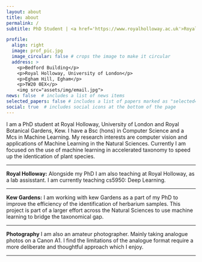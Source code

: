 ```yaml
---
layout: about
title: about
permalink: /
subtitle: PhD Student | <a href='https://www.royalholloway.ac.uk'>Royal Holloway, Univerity of London</a> | <a href='https://www.kew.org'>Royal Botanical Gardens, Kew</a>

profile:
  align: right
  image: prof_pic.jpg
  image_circular: false # crops the image to make it circular
  address: >
    <p>Bedford Building</p>
    <p>Royal Holloway, University of London</p>
    <p>Egham Hill, Egham</p>
    <p>TW20 0EX</p>
    <img src="assets/img/email.jpg">
news: false  # includes a list of news items
selected_papers: false # includes a list of papers marked as "selected={true}"
social: true  # includes social icons at the bottom of the page
---
```


I am a PhD student at Royal Holloway, University of London and Royal Botanical Gardens, Kew.
 I have a Bsc (hons) in Computer Science and a Mcs in Machine Learning.
My research interests are computer vision and applications of Machine Learning in the Natural Sciences.
Currently I am focused on the use of machine learning in accelerated taxonomy to speed up the identication of plant species.

---

<b>Royal Holloway:</b> Alongside my PhD I am also teaching at Royal Holloway, as a lab assisstant. I am currently teaching cs5950: Deep Learning.  

---

<b>Kew Gardens:</b> I am working with kew Gardens as a part of my PhD to improve the efficiency of the identification of herbarium samples.
This project is part of a larger effort across the Natural Sciences to use machine learning to bridge the taxonomical gap.  

---

<b>Photography</b> I am also an amateur photographer. Mainly taking analogue photos on a Canon A1.
I find the limitations of the analogue format require a more deliberate and thoughtful approach which I enjoy. 

---
